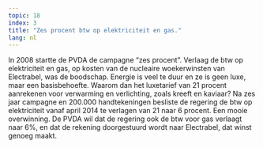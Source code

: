 ```yaml
---
topic: 18
index: 3
title: "Zes procent btw op elektriciteit en gas."
lang: nl
---
```

In 2008 startte de PVDA de campagne “zes procent”. Verlaag de btw op
elektriciteit en gas, op kosten van de nucleaire woekerwinsten van Electrabel,
was de boodschap. Energie is veel te duur en ze is geen luxe, maar een
basisbehoefte. Waarom dan het luxetarief van 21 procent aanrekenen voor
verwarming en verlichting, zoals kreeft en kaviaar?
Na zes jaar campagne en 200.000 handtekeningen besliste de regering de btw op
elektriciteit vanaf april 2014 te verlagen van 21 naar 6 procent. Een mooie
overwinning. De PVDA wil dat de regering ook de btw voor gas verlaagt naar 6%,
en dat de rekening doorgestuurd wordt naar Electrabel, dat winst genoeg maakt.

